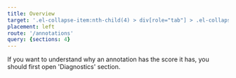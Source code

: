 ```yaml
---
title: Overview
target: '.el-collapse-item:nth-child(4) > div[role="tab"] > .el-collapse-item__header'
placement: left
route: '/annotations'
query: {sections: 4}
---
```


If you want to understand why an annotation has the score it has,
you should first open 'Diagnostics' section.
